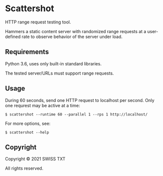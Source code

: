 # Scattershot

HTTP range request testing tool.

Hammers a static content server with randomized range requests at a user-defined
rate to observe behavior of the server under load.

## Requirements

Python 3.6, uses only built-in standard libraries.

The tested server/URLs must support range requests.

## Usage

During 60 seconds, send one HTTP request to localhost per second. Only one
requrest may be active at a time:

```shell
$ scattershot --runtime 60 --parallel 1 --rps 1 http://localhost/
```

For more options, see:

```shell
$ scattershot --help
```

## Copyright

Copyright © 2021 SWISS TXT

All rights reserved.
